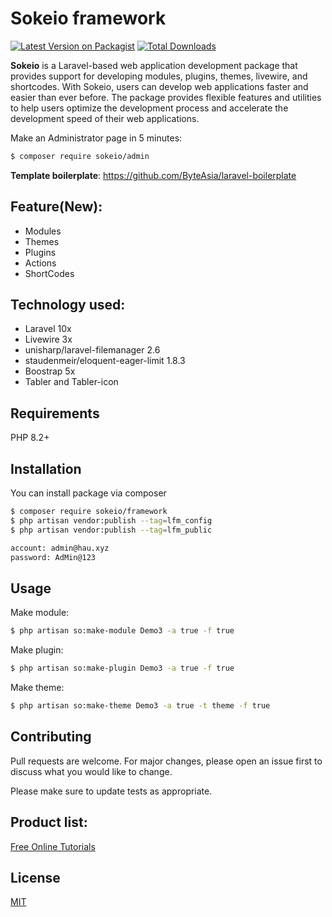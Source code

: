 # Sokeio framework

[![Latest Version on Packagist](https://img.shields.io/packagist/v/sokeio/framework.svg?style=flat-square)](https://packagist.org/packages/sokeio/framework)
[![Total Downloads](https://img.shields.io/packagist/dt/sokeio/framework.svg?style=flat-square)](https://packagist.org/packages/sokeio/framework)


**Sokeio** is a Laravel-based web application development package that provides support for developing modules, plugins, themes, livewire, and shortcodes. With Sokeio, users can develop web applications faster and easier than ever before. The package provides flexible features and utilities to help users optimize the development process and accelerate the development speed of their web applications.

Make an Administrator page in 5 minutes: 

```bash
$ composer require sokeio/admin
```


**Template boilerplate**: https://github.com/ByteAsia/laravel-boilerplate
## Feature(New):
- Modules
- Themes
- Plugins
- Actions
- ShortCodes

## Technology used:
- Laravel 10x
- Livewire 3x
- unisharp/laravel-filemanager 2.6
- staudenmeir/eloquent-eager-limit 1.8.3
- Boostrap 5x
- Tabler and Tabler-icon


## Requirements

PHP 8.2+

## Installation

You can install package via composer

```bash
$ composer require sokeio/framework
$ php artisan vendor:publish --tag=lfm_config
$ php artisan vendor:publish --tag=lfm_public
```

```bash
account: admin@hau.xyz
password: AdMin@123

```

## Usage

Make module:

```bash
$ php artisan so:make-module Demo3 -a true -f true
```

Make plugin:

```bash
$ php artisan so:make-plugin Demo3 -a true -f true
```

Make theme:

```bash
$ php artisan so:make-theme Demo3 -a true -t theme -f true
```

## Contributing

Pull requests are welcome. For major changes, please open an issue first to discuss what you would like to change.

Please make sure to update tests as appropriate.

## Product list:

[Free Online Tutorials](https://tutorialaz.com/)

## License

[MIT](./LICENSE)
